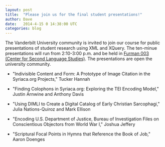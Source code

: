 ```yaml
---
layout: post
title:  "Please join us for the final student presentations!"
author: Dave
date:   2014-4-15 0	14:38:00 UTC
categories: blog
---
```


The Vanderbilt University community is invited to join our course for public presentations of student research using XML and XQuery. The ten-minue presentations will run from 2:10-3:00 p.m. and be held in [Furman 003 (Center for Second Language Studies)](https://goo.gl/maps/Rukyq). The presentations are open the university community.

* "Indivisible Content and Form: A Prototype of Image Citation in the Syriaca.org Projects," Tucker Hannah

* "Finding Colophons in Syriaca.org: Exploring the TEI Encoding Model," Justin Arnwine and Anthony Davis

* "Using DIMLI to Create a Digital Catalog of Early Christian Sarcophagi," Julia Nations-Quiroz and Mark Ellison

* "Encoding U.S. Department of Justice, Bureau of Investigation Files on Conscientious Objectors from World War I," Joshua Jeffery

* "Scriptural Focal Points in Hymns that Reference the Book of Job," Aaron Doenges